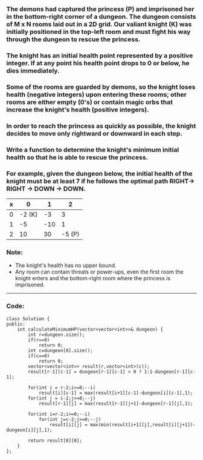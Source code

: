 ### The demons had captured the princess (P) and imprisoned her in the bottom-right corner of a dungeon. The dungeon consists of M x N rooms laid out in a 2D grid. Our valiant knight (K) was initially positioned in the top-left room and must fight his way through the dungeon to rescue the princess.

### The knight has an initial health point represented by a positive integer. If at any point his health point drops to 0 or below, he dies immediately.

### Some of the rooms are guarded by demons, so the knight loses health (negative integers) upon entering these rooms; other rooms are either empty (0's) or contain magic orbs that increase the knight's health (positive integers).

### In order to reach the princess as quickly as possible, the knight decides to move only rightward or downward in each step.

 
### Write a function to determine the knight's minimum initial health so that he is able to rescue the princess.

### For example, given the dungeon below, the initial health of the knight must be at least 7 if he follows the optimal path RIGHT-> RIGHT -> DOWN -> DOWN.

| x | 0 | 1 | 2 |
|--- |---|---|---|
| 0 |-2 (K)| -3 | 3|
| 1 |-5	| -10	| 1 |
| 2 |10	| 30 |-5 (P)|
 
### Note:

- The knight's health has no upper bound.
- Any room can contain threats or power-ups, even the first room the knight enters and the bottom-right room where the princess is imprisoned.

---

### Code:

```
class Solution {
public:
    int calculateMinimumHP(vector<vector<int>>& dungeon) {
        int r=dungeon.size();
        if(r==0)
            return 0;
        int c=dungeon[0].size();
        if(c==0)
            return 0;
        vector<vector<int>> result(r,vector<int>(c));
        result[r-1][c-1] = dungeon[r-1][c-1] > 0 ? 1:1-dungeon[r-1][c-1];
        
        for(int i = r-2;i>=0;--i)
            result[i][c-1] = max(result[i+1][c-1]-dungeon[i][c-1],1);
        for(int j = c-2;j>=0;--j)
            result[r-1][j] = max(result[r-1][j+1]-dungeon[r-1][j],1);
        
        for(int i=r-2;i>=0;--i)
            for(int j=c-2;j>=0;--j)
                result[i][j] = max(min(result[i+1][j],result[i][j+1])-dungeon[i][j],1);
        
        return result[0][0];
    }
};
```
